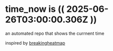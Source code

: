 # time_now is (( 2025-06-26T03:00:00.306Z ))

an automated repo that shows the currnent time

inspired by [breakingheatmap](https://github.com/breakingheatmap/breakingheatmap)